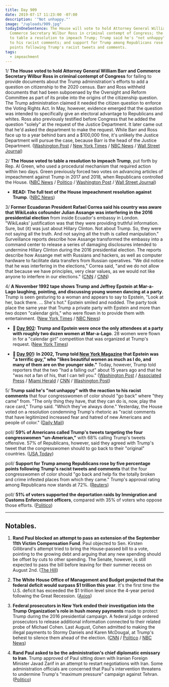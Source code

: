 ```yaml
---
title: Day 909
date: 2019-07-17 11:23:00 -07:00
description: '"Not unhappy."'
image: "/uploads/909.jpg"
todayInOneSentence: The House will vote to hold Attorney General William Barr and
  Commerce Secretary Wilbur Ross in criminal contempt of Congress; the House voted
  to table a resolution to impeach Trump; Trump said he's "not unhappy" with the reaction
  to his racist comments; and support for Trump among Republicans rose by five percentage
  points following Trump's racist tweets and comments.
tags:
  - impeachment
---
```


1/ **The House voted to hold Attorney General William Barr and Commerce Secretary Wilbur Ross in criminal contempt of Congress** for failing to provide documents about the Trump administration's efforts to add a question on citizenship to the 2020 census. Barr and Ross withheld documents that had been subpoenaed by the Oversight and Reform Committee as part of its probe into the origins of the citizenship question. The Trump administration claimed it needed the citizen question to enforce the Voting Rights Act. In May, however, evidence emerged that the question was intended to specifically give an electoral advantage to Republicans and whites. Ross also previously testified before Congress that he added the question "solely" at the request of the Justice Department. It later came out that he'd asked the department to make the request. While Barr and Ross face up to a year behind bars and a $100,000 fine, it's unlikely the Justice Department will pursue the case, because Barr is the head of the Justice Department. ([Washington Post](https://www.washingtonpost.com/politics/house-to-vote-to-hold-barr-ross-in-contempt-over-2020-census-citizenship-question/2019/07/17/8dbeb35c-a89c-11e9-a3a6-ab670962db05_story.html) / [New York Times](https://www.nytimes.com/2019/07/17/us/politics/barr-ross-contempt-vote.html) / [NBC News](https://www.nbcnews.com/politics/congress/house-vote-criminal-contempt-against-attorney-general-barr-commerce-secretary-n1030901) / [Wall Street Journal](https://www.wsj.com/articles/house-votes-to-hold-ross-barr-in-contempt-over-citizenship-question-on-census-11563402324))

2/ **The House voted to table a resolution to impeach Trump**, put forth by Rep. Al Green, who used a procedural mechanism that required action within two days. Green previously forced two votes on advancing articles of impeachment against Trump in 2017 and 2018, when Republicans controlled the House. ([NBC News](https://www.nbcnews.com/politics/congress/house-vote-impeachment-resolution-against-trump-n1030791) / [Politico](https://www.politico.com/story/2019/07/17/house-to-vote-on-whether-to-consider-articles-of-impeachment-for-trump-1417991) / [Washington Post](https://www.washingtonpost.com/powerpost/democrats-divided-as-house-to-vote-on-whether-to-consider-impeachment-of-trump/2019/07/17/dacd1c0e-a8a3-11e9-a3a6-ab670962db05_story.html) / [Wall Street Journal](https://www.wsj.com/articles/nancy-pelosi-plans-meeting-with-alexandria-ocasio-cortez-amid-party-tensions-11563372913))

* **READ: The full text of the House impeachment resolution against Trump**. ([NBC News](https://www.nbcnews.com/politics/donald-trump/unfit-be-president-full-text-house-impeachment-resolution-trump-n1030611))

3/ **Former Ecuadoran President Rafael Correa said his country was aware that WikiLeaks cofounder Julian Assange was interfering in the 2016 presidential election** from inside Ecuador's embassy in London. "WikiLeaks' justification was that they were providing truthful information. Sure, but (it) was just about Hillary Clinton. Not about Trump. So, they were not saying all the truth. And not saying all the truth is called manipulation." Surveillance reports describe how Assange transformed the embassy into a command center to release a series of damaging disclosures intended to undermine Hillary Clinton during the 2016 presidential election. The reports describe how Assange met with Russians and hackers, as well as computer hardware to facilitate data transfers from Russian operatives. "We did notice that he was interfering in the elections," Correa said, "and we do not allow that because we have principles, very clear values, as we would not like anyone to interfere in our elections." ([CNN](https://www.cnn.com/2019/07/15/politics/assange-embassy-exclusive-documents/index.html) / [CNN](https://www.cnn.com/2019/07/16/politics/ecuador-response-assange-wikileaks/index.html))

4/ **A November 1992 tape shows Trump and Jeffrey Epstein at Mar-a-Lago laughing, pointing, and discussing young women dancing at a party**. Trump is seen gesturing to a woman and appears to say to Epstein, "Look at her, back there. … She's hot." Epstein smiled and nodded. The party took place the same year that Trump a private party with Epstein and more than two dozen "calendar girls," who were flown in to provide them with entertainment. ([New York Times](https://www.nytimes.com/2019/07/17/us/politics/trump-jeffrey-epstein-video.html) / [NBC News](https://www.nbcnews.com/news/us-news/tape-shows-donald-trump-jeffrey-epstein-discussing-women-1992-party-n1030686))

* **📌 [Day 902](https://whatthefuckjusthappenedtoday.com/2019/07/10/day-902/#trump-and-epstein-were-once-the-only): Trump and Epstein were once the only attendees at a party with roughly two dozen women at Mar-a-Lago**. 28 women were flown in for a "calendar girl" competition that was organized at Trump's request. ([New York Times](https://www.nytimes.com/2019/07/09/us/politics/trump-epstein.html))

* **📌 [Day 901](https://whatthefuckjusthappenedtoday.com/2019/07/09/day-901/#4-trump-said-he-felt-very-badly-for): In 2002, Trump told [New York Magazine](https://nymag.com/nymetro/news/people/n_7912/) that Epstein was "a terrific guy," who "likes beautiful women as much as I do, and many of them are on the younger side."** Today, however, Trump told reporters that the two "had a falling out" about 15 years ago and that he "was not a fan of his, that I can tell you." ([Washington Post](https://www.washingtonpost.com/politics/trump-called-epstein-a-terrific-guy-before-denying-relationship-with-him/2019/07/08/a01e0f00-a1be-11e9-bd56-eac6bb02d01d_story.html) / [Associated Press](https://apnews.com/10108839f8ad4aa2a9f8ae0fd71fcbb4) / [Miami Herald](https://www.miamiherald.com/news/politics-government/national-politics/article232444927.html) / [CNN](https://www.cnn.com/2019/07/09/politics/labor-secretary-acosta-white-house/index.html) / [Washington Post](https://www.washingtonpost.com/politics/epstein-indictment-renews-questions-about-earlier-case-handled-by-trump-cabinet-official/2019/07/08/95e6996a-a1a2-11e9-bd56-eac6bb02d01d_story.html))

5/ **Trump said he's "not unhappy" with the reaction to his racist comments** that four congresswomen of color should "go back" where "they came" from. "The only thing they have, that they can do is, now, play the race card," Trump said. "Which they've always done." Yesterday, the House voted on a resolution condemning Trump's rhetoric as "racist comments that have legitimized increased fear and hatred of new Americans and people of color." ([Daily Mail](https://www.dailymail.co.uk/news/article-7257995/Trump-says-hes-not-unhappy-racism-fights-results-Race-card-thing-have.html))

poll/ **59% of Americans called Trump's tweets targeting the four congresswomen "un-American,"** with 68% calling Trump's tweets offensive. 57% of Republicans, however, said they agreed with Trump's tweet that the congresswomen should to go back to their "original" countries. ([USA Today](https://www.usatoday.com/story/news/politics/2019/07/17/trump-tweets-poll-unamerican-offensive-partisan-divide/1748737001/))

poll/ **Support for Trump among Republicans rose by five percentage points following Trump's racist tweets and comments** that the four congresswomen of color should "go back and help fix the totally broken and crime infested places from which they came." Trump's approval rating among Republicans now stands at 72%. ([Reuters](https://www.reuters.com/article/us-usa-trump-poll-idUSKCN1UB2UD))

poll/ **51% of voters supported the deportation raids by Immigration and Customs Enforcement officers**, compared with 35% of voters who oppose those efforts. ([Politico](https://www.politico.com/story/2019/07/17/ice-deportation-raids-1417799))

---

## Notables.

1. **Rand Paul blocked an attempt to pass an extension of the September 11th Victim Compensation Fund**. Paul objected to Sen. Kirsten Gillibrand's attempt tried to bring the House-passed bill to a vote, pointing to the growing debt and arguing that any new spending should be offset by cuts to other spending. The Senate, however, is still expected to pass the bill before leaving for their summer recess on August 2nd. ([The Hill](https://thehill.com/homenews/senate/453519-rand-paul-blocks-senate-vote-on-9-11-victim-compensation-fund))

2. **The White House Office of Management and Budget projected that the federal deficit would surpass $1 trillion this year**. It's the first time the U.S. deficit has exceeded the $1 trillion level since the 4-year period following the Great Recession. ([Axios](https://www.axios.com/white-house-projects-1-trillion-deficit-for-2019-ee45c1b0-44d3-4c94-9f02-442e8fcf61dc.html))

3. **Federal prosecutors in New York ended their investigation into the Trump Organization's role in hush money payments** made to protect Trump during the 2016 presidential campaign. A federal judge ordered prosecutors to release additional information connected to their related probe of Michael Cohen. Last August, Cohen admitted to making the illegal payments to Stormy Daniels and Karen McDougal, at Trump's behest to silence them ahead of the election. ([CNN](https://www.cnn.com/2019/07/17/politics/trump-organization-hush-money-filing/index.html) / [Politico](https://www.politico.com/story/2019/07/17/trump-hush-money-payments-probe-over-1418074) / [NBC News](https://www.nbcnews.com/politics/justice-department/judge-orders-release-docs-tied-michael-cohen-s-hush-money-n1030886))

4. **Rand Paul asked to be the administration's chief diplomatic emissary to Iran**. Trump approved of Paul sitting down with Iranian Foreign Minister Javad Zarif in an attempt to restart negotiations with Iran. Some administration officials are concerned that Paul's intervention threatens to undermine Trump's "maximum pressure" campaign against Tehran. ([Politico](https://www.politico.com/story/2019/07/17/rand-paul-iran-talks-donald-trump-1418075))
